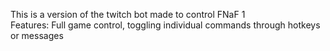 This is a version of the twitch bot made to control FNaF 1\
Features: Full game control, toggling individual commands through hotkeys or messages
